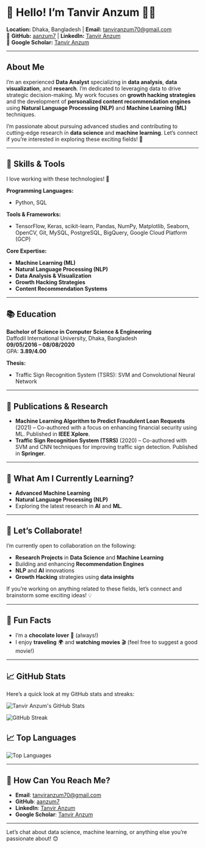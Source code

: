 # 🌟 Hello! I’m Tanvir Anzum 👨‍💻

**Location:** Dhaka, Bangladesh | **Email:** [tanviranzum70@gmail.com](mailto:tanviranzum70@gmail.com)  
🔗 **GitHub:** [aanzum7](https://github.com/aanzum7) | **LinkedIn:** [Tanvir Anzum](https://www.linkedin.com/in/tanviranzum/)  
🔗 **Google Scholar:** [Tanvir Anzum](https://scholar.google.com/citations?user=aanzum)

---

## About Me

I’m an experienced **Data Analyst** specializing in **data analysis**, **data visualization**, and **research**. I’m dedicated to leveraging data to drive strategic decision-making. My work focuses on **growth hacking strategies** and the development of **personalized content recommendation engines** using **Natural Language Processing (NLP)** and **Machine Learning (ML)** techniques.

I’m passionate about pursuing advanced studies and contributing to cutting-edge research in **data science** and **machine learning**. Let’s connect if you’re interested in exploring these exciting fields! 🤝

---

## 🔧 Skills & Tools

I love working with these technologies! 🚀

**Programming Languages:**  
- Python, SQL

**Tools & Frameworks:**  
- TensorFlow, Keras, scikit-learn, Pandas, NumPy, Matplotlib, Seaborn, OpenCV, Git, MySQL, PostgreSQL, BigQuery, Google Cloud Platform (GCP)

**Core Expertise:**  
- **Machine Learning (ML)**  
- **Natural Language Processing (NLP)**  
- **Data Analysis & Visualization**  
- **Growth Hacking Strategies**  
- **Content Recommendation Systems**

---

## 📚 Education

**Bachelor of Science in Computer Science & Engineering**  
Daffodil International University, Dhaka, Bangladesh  
**09/05/2016 – 08/08/2020**  
GPA: **3.89/4.00**

**Thesis:**  
- Traffic Sign Recognition System (TSRS): SVM and Convolutional Neural Network

---

## 📖 Publications & Research

- **Machine Learning Algorithm to Predict Fraudulent Loan Requests** (2021) – Co-authored with a focus on enhancing financial security using ML. Published in **IEEE Xplore**.
- **Traffic Sign Recognition System (TSRS)** (2020) – Co-authored with SVM and CNN techniques for improving traffic sign detection. Published in **Springer**.

---

## 🌱 What Am I Currently Learning?

- **Advanced Machine Learning**  
- **Natural Language Processing (NLP)**  
- Exploring the latest research in **AI** and **ML**.

---

## 🚀 Let’s Collaborate!

I’m currently open to collaboration on the following:

- **Research Projects** in **Data Science** and **Machine Learning**  
- Building and enhancing **Recommendation Engines**  
- **NLP** and **AI** innovations  
- **Growth Hacking** strategies using **data insights**  

If you’re working on anything related to these fields, let’s connect and brainstorm some exciting ideas! 💡

---

## 🎯 Fun Facts

- I’m a **chocolate lover** 🍫 (always!)
- I enjoy **traveling** 🌍 and **watching movies** 🎬 (feel free to suggest a good movie!)

---

## 📈 GitHub Stats

Here’s a quick look at my GitHub stats and streaks:

![Tanvir Anzum's GitHub Stats](https://github-readme-stats.vercel.app/api?username=aanzum7&show_icons=true&count_private=true&hide_title=true&hide=prs&theme=dark)

![GitHub Streak](https://github-readme-streak-stats.herokuapp.com/?user=aanzum7&theme=dark)

## 📈 Top Languages

![Top Languages](https://github-readme-stats.vercel.app/api/top-langs/?username=aanzum7&langs_count=5&theme=dark)

---

## 🤔 How Can You Reach Me?

- **Email**: [tanviranzum70@gmail.com](mailto:tanviranzum70@gmail.com)  
- **GitHub**: [aanzum7](https://github.com/aanzum7)  
- **LinkedIn**: [Tanvir Anzum](https://www.linkedin.com/in/aanzum/)  
- **Google Scholar**: [Tanvir Anzum](https://scholar.google.com/citations?user=aanzum)

---

Let’s chat about data science, machine learning, or anything else you’re passionate about! 😊
